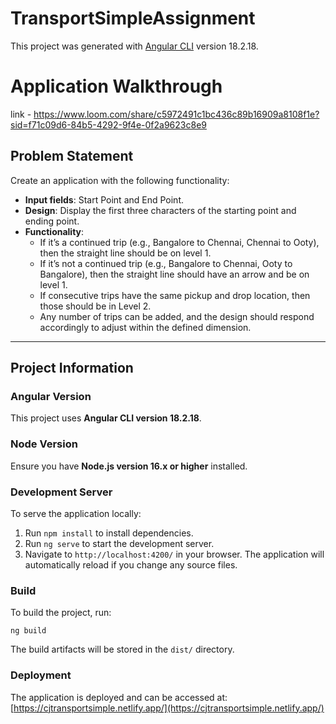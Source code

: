 # TransportSimpleAssignment

This project was generated with [Angular CLI](https://github.com/angular/angular-cli) version 18.2.18.

# Application Walkthrough

link -   https://www.loom.com/share/c5972491c1bc436c89b16909a8108f1e?sid=f71c09d6-84b5-4292-9f4e-0f2a9623c8e9

## Problem Statement

Create an application with the following functionality:

- **Input fields**: Start Point and End Point.
- **Design**: Display the first three characters of the starting point and ending point.
- **Functionality**:
  - If it’s a continued trip (e.g., Bangalore to Chennai, Chennai to Ooty), then the straight line should be on level 1.
  - If it’s not a continued trip (e.g., Bangalore to Chennai, Ooty to Bangalore), then the straight line should have an arrow and be on level 1.
  - If consecutive trips have the same pickup and drop location, then those should be in Level 2.
  - Any number of trips can be added, and the design should respond accordingly to adjust within the defined dimension.

---

## Project Information

### Angular Version
This project uses **Angular CLI version 18.2.18**.

### Node Version
Ensure you have **Node.js version 16.x or higher** installed.

### Development Server
To serve the application locally:
1. Run `npm install` to install dependencies.
2. Run `ng serve` to start the development server.
3. Navigate to `http://localhost:4200/` in your browser. The application will automatically reload if you change any source files.

### Build
To build the project, run:
```
ng build
```
The build artifacts will be stored in the `dist/` directory.

### Deployment
The application is deployed and can be accessed at:
[https://cjtransportsimple.netlify.app/](https://cjtransportsimple.netlify.app/)
